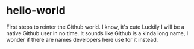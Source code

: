 # hello-world
First steps to reinter the Github world. I know, it's cute
Luckily I will be a native Github user in no time. It sounds like Github is a kinda long name, I wonder if there are names developers here use for it instead.
